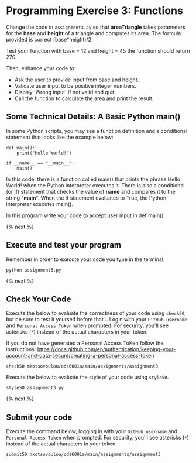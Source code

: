 # Programming Exercise 3: Functions

Change the code in `assignment3.py` so that **areaTriangle** takes parameters for the **base** and **height** of a triangle and computes its area. 
The formula provided is correct (base*height)/2

Test your function with base = 12 and height = 45 the function should return 270.

Then, enhance your code to:
- Ask the user to provide input from base and height.
- Validate user input to be positive integer numbers.
- Display 'Wrong input' if not valid and quit.
- Call the function to calculate the area and print the result. 


## Some Technical Details: A Basic Python main()

In some Python scripts, you may see a function definition and a conditional statement that looks like the example below:
```
def main():
    print("Hello World!")

if __name__ == "__main__":
    main()
```
In this code, there is a function called main() that prints the phrase Hello World! when the Python interpreter executes it. There is also a conditional (or if) statement that checks the value of __name__ and compares it to the string "__main__". When the if statement evaluates to True, the Python interpreter executes main().

In this program write your code to accept user input in def main():


{% next %}

## Execute and test your program 

Remember in order to execute your code you type in the terminal:

```
python assignment3.py
```


{% next %}

## Check Your Code

Execute the below to evaluate the correctness of your code using `check50`, but be sure to test it yourself before that...
Login with your `GitHub username` and `Personal Access Token` when prompted. For security, you'll see asterisks (`*`) instead of the actual characters in your token. 

If you do not have generated a Personal Access ToKen follow the instructions: 
https://docs.github.com/en/authentication/keeping-your-account-and-data-secure/creating-a-personal-access-token

```
check50 mkotsovoulou/ods6001a/main/assignments/assignment3
```

Execute the below to evaluate the style of your code using `style50`.

```
style50 assignment3.py
```

{% next %}

## Submit your code

Execute the command below, logging in with your `GitHub username` and `Personal Access Token` when prompted. For security, you'll see asterisks (`*`) instead of the actual characters in your token. 

```
submit50 mkotsovoulou/ods6001a/main/assignments/assignment3
```

